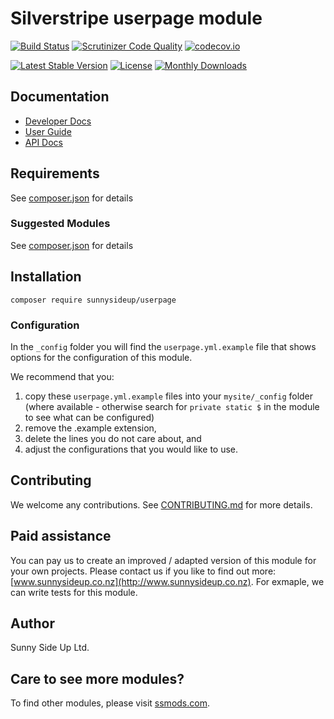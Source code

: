 # Silverstripe userpage module
[![Build Status](https://travis-ci.org/sunnysideup/silverstripe-userpage.svg?branch=master)](https://travis-ci.org/sunnysideup/silverstripe-userpage)
[![Scrutinizer Code Quality](https://scrutinizer-ci.com/g/sunnysideup/silverstripe-userpage/badges/quality-score.png?b=master)](https://scrutinizer-ci.com/g/sunnysideup/silverstripe-userpage/?branch=master)
[![codecov.io](https://codecov.io/github/sunnysideup/silverstripe-userpage/coverage.svg?branch=master)](https://codecov.io/github/sunnysideup/silverstripe-userpage?branch=master)

[![Latest Stable Version](https://poser.pugx.org/sunnysideup/userpage/version)](https://packagist.org/packages/sunnysideup/userpage)
[![License](https://poser.pugx.org/sunnysideup/userpage/license)](https://packagist.org/packages/sunnysideup/userpage)
[![Monthly Downloads](https://poser.pugx.org/sunnysideup/userpage/d/monthly)](https://packagist.org/packages/sunnysideup/userpage)


## Documentation



 * [Developer Docs](docs/en/INDEX.md)
 * [User Guide](docs/en/userguide.md)
 * [API Docs](http://docs.ssmods.com/sunnysideup/userpage/classes.xhtml)


## Requirements



See [composer.json](composer.json) for details


### Suggested Modules



See [composer.json](composer.json) for details


## Installation


```
composer require sunnysideup/userpage
```

### Configuration



In the `_config` folder you will find the `userpage.yml.example`
file that shows options for the configuration of this module.

We recommend that you:

  1. copy these `userpage.yml.example` files into your
`mysite/_config` folder (where available - otherwise search for `private static $` in the module to see what can be configured)
  2. remove the .example extension,
  3. delete the lines you do not care about, and
  4. adjust the configurations that you would like to use.


## Contributing



We welcome any contributions. See [CONTRIBUTING.md](CONTRIBUTING.md) for more details.

## Paid assistance



You can pay us to create an improved / adapted version of this module for your own projects.  Please contact us if you like to find out more: [www.sunnysideup.co.nz](http://www.sunnysideup.co.nz).  For exmaple, we can write tests for this module.  

## Author



Sunny Side Up Ltd.


## Care to see more modules?

To find other modules, please visit [ssmods.com](http://ssmods.com/).
